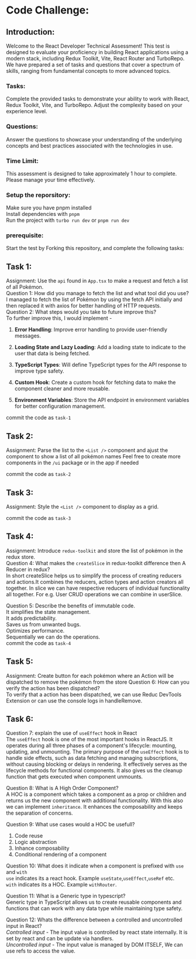 # Code Challenge:

## Introduction:
Welcome to the React Developer Technical Assessment! This test is designed to evaluate your proficiency in building React applications using a modern stack, including Redux Toolkit, Vite, React Router and TurboRepo. We have prepared a set of tasks and questions that cover a spectrum of skills, ranging from fundamental concepts to more advanced topics.

### Tasks: 
Complete the provided tasks to demonstrate your ability to work with React, Redux Toolkit, Vite, and TurboRepo. Adjust the complexity based on your experience level.

### Questions:
Answer the questions to showcase your understanding of the underlying concepts and best practices associated with the technologies in use.

### Time Limit:
This assessment is designed to take approximately 1 hour to complete. Please manage your time effectively.

### Setup the reporsitory:
Make sure you have pnpm installed<br>
Install dependencies with `pnpm`<br>
Run the project with `turbo run dev` or `pnpm run dev`

### prerequisite:
Start the test by Forking this repository, and complete the following tasks:<br>

## Task 1:
Assignment: Use the `api` found in `App.tsx` to make a request and fetch a list of all Pokémon.<br>
Question 1: How did you manage to fetch the list and what tool did you use?<br>
I managed to fetch the list of Pokémon by using the fetch API initially and then replaced it with axios for better handling of HTTP requests.<br>
Question 2: What steps would you take to future improve this?<br>
To further improve this, I would implement - 

1. **Error Handling**:
   Improve error handling to provide user-friendly messages.

2. **Loading State and Lazy Loading**:
   Add a loading state to indicate to the user that data is being fetched.

3. **TypeScript Types**:
   Will define TypeScript types for the API response to improve type safety.

4. **Custom Hook**:
   Create a custom hook for fetching data to make the component cleaner and more reusable.

5. **Environment Variables**:
   Store the API endpoint in environment variables for better configuration management.

commit the code as `task-1`<br>

## Task 2:
Assignment: Parse the list to the `<List />` component and ajust the component to show a list of all pokémon names
Feel free to create more components in the `/ui` package or in the app if needed 

commit the code as `task-2`<br>

## Task 3:
Assignment: Style the `<List />` component to display as a grid.

commit the code as `task-3`<br>

## Task 4:
Assignment: Introduce `redux-toolkit` and store the list of pokémon in the redux store.<br>
Question 4: What makes the `createSlice` in redux-toolkit difference then A Reducer in redux?<br>
In short createSlice helps us to simplify the process of creating reducers and actions.It combines the reducers, action types and action creators all together. In slice we can have respective reducers of individual functionality all together. For e.g. User CRUD operations we can combine in userSlice.

Question 5: Describe the benefits of immutable code.<br>
It simplifies the state management.<br>
It adds predictability.<br>
Saves us from unwanted bugs.<br>
Optimizes performance.<br>
Sequentially we can do the operations.<br>
commit the code as `task-4`<br>

## Task 5:
Assignment: Create button for each pokémon where an Action will be dispatched to remove the pokémon from the store 
Question 6: How can you verify the action has been dispatched?<br>
To verify that a action has been dispatched, we can use Reduc DevTools Extension or can use the console logs in handleRemove.


## Task 6:
Question 7: explain the use of `useEffect` hook in React<br>
The `useEffect` hook is one of the most important hooks in ReactJS. It operates during all three phases of a component's lifecycle: mounting, updating, and unmounting. The primary purpose of the `useEffect` hook is to handle side effects, such as data fetching and managing subscriptions, without causing blocking or delays in rendering. It effectively serves as the lifecycle methods for functional components. It also gives us the cleanup function that gets executed when component unmounts.<br>

Question 8: What is A High Order Component?<br>
A HOC is a component which takes a component as a prop or children and returns us the new component with additional functionality. With this also we can implement `inheritance`. It enhances the composability and keeps the separation of concerns.<br>

Question 9: What use cases would a HOC be usefull?
1) Code reuse
2) Logic abstraction
3) Inhance composability
4) Conditional rendering of a component<br>

Question 10: What does it indicate when a component is prefixed with `use` and `with`<br>
`use` indicates its a react hook. Example `useState`,`useEffect`,`useRef` etc. <br>
`with` indicates its a HOC. Example `withRouter`.<br>

Question 11: What is a Generic type in typescript?<br>
Generic type in TypeScript allows us to create reusable components and functions that can work with any data type while maintaining type safety.<br>

Question 12: Whats the difference between a controlled and uncontrolled input in React?<br>
*Controlled input* - The input value is controlled by react state internally. It is set by react and can be update via handlers.<br>
*Uncontrolled input* - The input value is managed by DOM ITSELF, We can use refs to access the value.